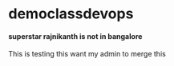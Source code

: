 # democlassdevops

#### superstar rajnikanth is not in bangalore

This is testing this want my admin to merge this 
